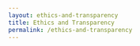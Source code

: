 ```yaml
---
layout: ethics-and-transparency
title: Ethics and Transparency  
permalink: /ethics-and-transparency
---
```



